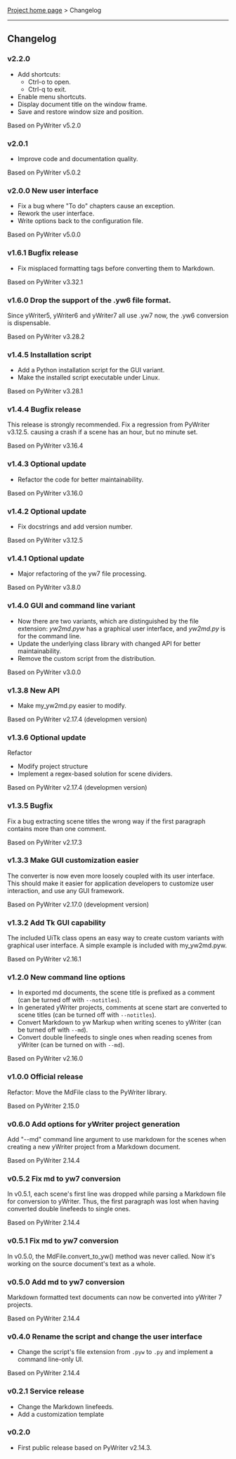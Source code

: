 [Project home page](index) > Changelog

------------------------------------------------------------------------

## Changelog

### v2.2.0

- Add shortcuts:
    - Ctrl-o to open.
    - Ctrl-q to exit.
- Enable menu shortcuts.
- Display document title on the window frame.
- Save and restore window size and position.

Based on PyWriter v5.2.0

### v2.0.1

- Improve code and documentation quality.

Based on PyWriter v5.0.2

### v2.0.0 New user interface

- Fix a bug where "To do" chapters cause an exception.
- Rework the user interface. 
- Write options back to the configuration file.

Based on PyWriter v5.0.0

### v1.6.1 Bugfix release

- Fix misplaced formatting tags before converting them to Markdown.

Based on PyWriter v3.32.1

### v1.6.0 Drop the support of the .yw6 file format.

Since yWriter5, yWriter6 and yWriter7 all use .yw7 now, the .yw6 conversion is dispensable.

Based on PyWriter v3.28.2

### v1.4.5 Installation script

- Add a Python installation script for the GUI variant.
- Make the installed script executable under Linux.

Based on PyWriter v3.28.1

### v1.4.4 Bugfix release

This release is strongly recommended.
Fix a regression from PyWriter v3.12.5. causing a crash if a scene has an 
hour, but no minute set.

Based on PyWriter v3.16.4

### v1.4.3 Optional update

- Refactor the code for better maintainability.

Based on PyWriter v3.16.0

### v1.4.2 Optional update

- Fix docstrings and add version number.

Based on PyWriter v3.12.5

### v1.4.1 Optional update

- Major refactoring of the yw7 file processing.

Based on PyWriter v3.8.0

### v1.4.0 GUI and command line variant

-    Now there are two variants, which are distinguished by the file extension: 
     _yw2md.pyw_  has a graphical user interface, and  _yw2md.py_  is for the command line. 
-    Update the underlying class library with changed API for better maintainability.
-    Remove the custom script from the distribution.

Based on PyWriter v3.0.0

### v1.3.8 New API

- Make my_yw2md.py easier to modify.

Based on PyWriter v2.17.4 (developmen version)


### v1.3.6 Optional update

Refactor

- Modify project structure
- Implement a regex-based solution for scene dividers.

Based on PyWriter v2.17.4 (developmen version)


### v1.3.5 Bugfix

Fix a bug extracting scene titles the wrong way if the first paragraph
contains more than one comment.

Based on PyWriter v2.17.3


### v1.3.3 Make GUI customization easier

The converter is now even more loosely coupled with its user interface. 
This should make it easier for application developers to customize user interaction, 
and use any GUI framework.

Based on PyWriter v2.17.0 (development version)


### v1.3.2 Add Tk GUI capability

The included UiTk class opens an easy way to create custom variants with graphical user interface.
A simple example is included with my_yw2md.pyw. 

Based on PyWriter v2.16.1


### v1.2.0 New command line options

- In exported md documents, the scene title is prefixed as a comment (can be turned off with `--notitles`).
- In generated yWriter projects, comments at scene start are converted to scene titles (can be turned off with `--notitles`).
- Convert Markdown to yw Markup when writing scenes to yWriter (can be turned off with `--md`).
- Convert double linefeeds to single ones when reading scenes from yWriter (can be turned on with `--md`).

Based on PyWriter v2.16.0


### v1.0.0 Official release

Refactor: Move the MdFile class to the PyWriter library.

Based on PyWriter 2.15.0


### v0.6.0 Add options for yWriter project generation

Add "--md" command line argument to use markdown for the scenes when creating a new yWriter project from a Markdown document.

Based on PyWriter 2.14.4


### v0.5.2 Fix md to yw7 conversion

In v0.5.1, each scene's first line was dropped while parsing a Markdown file for conversion to yWriter. Thus, the first paragraph was lost when having converted double linefeeds to single ones.

Based on PyWriter 2.14.4


### v0.5.1 Fix md to yw7 conversion

In v0.5.0, the MdFile.convert_to_yw() method was never called. Now it's working on the source document's text as a whole.


### v0.5.0 Add md to yw7 conversion

Markdown formatted text documents can now be converted into yWriter 7 projects.

Based on PyWriter 2.14.4


### v0.4.0 Rename the script and change the user interface

- Change the script's file extension from `.pyw` to `.py` and implement a command line-only UI.

Based on PyWriter 2.14.4


### v0.2.1 Service release

- Change the Markdown linefeeds.
- Add a customization template


### v0.2.0
- First public release based on PyWriter v2.14.3.


